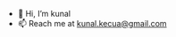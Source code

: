 - 👋 Hi, I’m kunal
- 📫 Reach me at kunal.kecua@gmail.com

<!---
kunal-js/kunal-js is a ✨ special ✨ repository because its `README.md` (this file) appears on your GitHub profile.
You can click the Preview link to take a look at your changes.
--->
